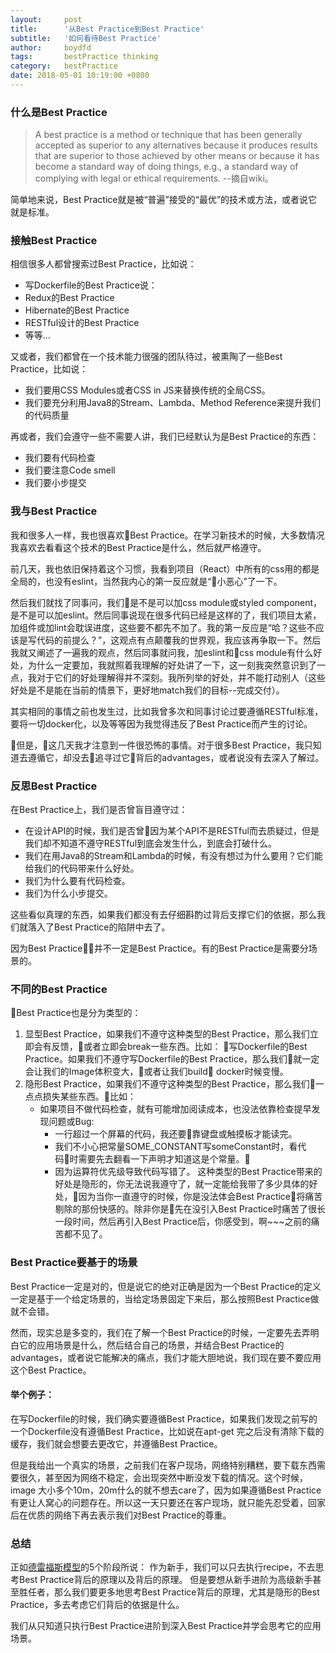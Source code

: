 ```yaml
---
layout:     post
title:      '从Best Practice到Best Practice'
subtitle:   '如何看待Best Practice'
author:     boydfd
tags:       bestPractice thinking
category:   bestPractice
date: 2018-05-01 10:19:00 +0800
---
```


### 什么是Best Practice

> A best practice is a method or technique that has been generally accepted as superior to any alternatives because it produces results that are superior to those achieved by other means or because it has become a standard way of doing things, e.g., a standard way of complying with legal or ethical requirements.
--摘自wiki。

简单地来说，Best Practice就是被“普遍”接受的“最优”的技术或方法，或者说它就是标准。

### 接触Best Practice
相信很多人都曾搜索过Best Practice，比如说：

- 写Dockerfile的Best Practice说：
- Redux的Best Practice
- Hibernate的Best Practice
- RESTful设计的Best Practice
- 等等...

又或者，我们都曾在一个技术能力很强的团队待过，被熏陶了一些Best Practice，比如说：

- 我们要用CSS Modules或者CSS in JS来替换传统的全局CSS。
- 我们要充分利用Java8的Stream、Lambda、Method Reference来提升我们的代码质量

再或者，我们会遵守一些不需要人讲，我们已经默认为是Best Practice的东西：

- 我们要有代码检查
- 我们要注意Code smell
- 我们要小步提交

### 我与Best Practice
我和很多人一样，我也很喜欢Best Practice。在学习新技术的时候，大多数情况我喜欢去看看这个技术的Best Practice是什么，然后就严格遵守。

前几天，我也依旧保持着这个习惯，我看到项目（React）中所有的css用的都是全局的，也没有eslint，当然我内心的第一反应就是“小恶心”了一下。

然后我们就找了同事问，我们是不是可以加css module或styled component，是不是可以加eslint。然后同事说现在很多代码已经是这样的了，我们项目太紧，加组件或加lint会耽误进度，这些要不都先不加了。我的第一反应是“哈？这些不应该是写代码的前提么？”，这观点有点颠覆我的世界观，我应该再争取一下。然后我就又阐述了一遍我的观点，然后同事就问我，加eslint和css module有什么好处，为什么一定要加，我就照着我理解的好处讲了一下，这一刻我突然意识到了一点，我对于它们的好处理解得并不深刻。我所列举的好处，并不能打动别人（这些好处是不是能在当前的情景下，更好地match我们的目标--完成交付）。

其实相同的事情之前也发生过，比如我曾多次和同事讨论过要遵循RESTful标准，要将一切docker化，以及等等因为我觉得违反了Best Practice而产生的讨论。

但是，这几天我才注意到一件很恐怖的事情。对于很多Best Practice，我只知道去遵循它，却没去追寻过它背后的advantages，或者说没有去深入了解过。

### 反思Best Practice

在Best Practice上，我们是否曾盲目遵守过：

- 在设计API的时候，我们是否曾因为某个API不是RESTful而去质疑过，但是我们却不知道不遵守RESTful到底会发生什么，到底会打破什么。
- 我们在用Java8的Stream和Lambda的时候，有没有想过为什么要用？它们能给我们的代码带来什么好处。
- 我们为什么要有代码检查。
- 我们为什么小步提交。

这些看似真理的东西，如果我们都没有去仔细斟酌过背后支撑它们的依据，那么我们就落入了Best Practice的陷阱中去了。

因为Best Practice并不一定是Best Practice。有的Best Practice是需要分场景的。

### 不同的Best Practice

Best Practice也是分为类型的：

1. 显型Best Practice，如果我们不遵守这种类型的Best Practice，那么我们立即会有反馈，或者立即会break一些东西。比如：
    写Dockerfile的Best Practice。如果我们不遵守写Dockerfile的Best Practice，那么我们就一定会让我们的Image体积变大，或者让我们build docker时候变慢。
2. 隐形Best Practice，如果我们不遵守这种类型的Best Practice，那么我们一点点损失某些东西。比如：
    - 如果项目不做代码检查，就有可能增加阅读成本，也没法依靠检查提早发现问题或Bug:
        - 一行超过一个屏幕的代码，我还要靠键盘或触摸板才能读完。
        - 我们不小心把常量SOME_CONSTANT写someConstant时，看代码时需要先去翻看一下声明才知道这是个常量。
        - 因为运算符优先级导致代码写错了。
    这种类型的Best Practice带来的好处是隐形的，你无法说我遵守了，就一定能给我带了多少具体的好处，因为当你一直遵守的时候，你是没法体会Best Practice将痛苦剔除的那份快感的。除非你是先在没引入Best Practice时痛苦了很长一段时间，然后再引入Best Practice后，你感受到，啊~~~之前的痛苦都不见了。

### Best Practice要基于的场景

Best Practice一定是对的，但是说它的绝对正确是因为一个Best Practice的定义一定是基于一个给定场景的，当给定场景固定下来后，那么按照Best Practice做就不会错。

然而，现实总是多变的，我们在了解一个Best Practice的时候，一定要先去弄明白它的应用场景是什么，然后结合自己的场景，并结合Best Practice的advantages，或者说它能解决的痛点，我们才能大胆地说，我们现在要不要应用这个Best Practice。

#### 举个例子：

在写Dockerfile的时候，我们确实要遵循Best Practice，如果我们发现之前写的一个Dockerfile没有遵循Best 
Practice，比如说在apt-get 完之后没有清除下载的缓存，我们就会想要去更改它，并遵循Best 
Practice。

但是我给出一个真实的场景，之前我们在客户现场，网络特别糟糕，要下载东西需要很久，甚至因为网络不稳定，会出现突然中断没发下载的情况。这个时候，image
大小多个10m，20m什么的就不想去care了，因为如果遵循Best Practice有更让人窝心的问题存在。所以这一天只要还在客户现场，就只能先忍受着，回家后在优质的网络下再去表示我们对Best 
Practice的尊重。



### 总结

正如[德雷福斯模型](https://zh.wikipedia.org/wiki/%E5%BE%B7%E9%9B%B7%E7%A6%8F%E6%96%AF%E6%A8%A1%E5%9E%8B)的5个阶段所说：
作为新手，我们可以只去执行recipe，不去思考Best Practice背后的原理以及背后的原理。
但是要想从新手进阶为高级新手甚至胜任者，那么我们要更多地思考Best Practice背后的原理，尤其是隐形的Best Practice，多去考虑它们背后的依据是什么。

我们从只知道只执行Best Practice进阶到深入Best Practice并学会思考它的应用场景。
